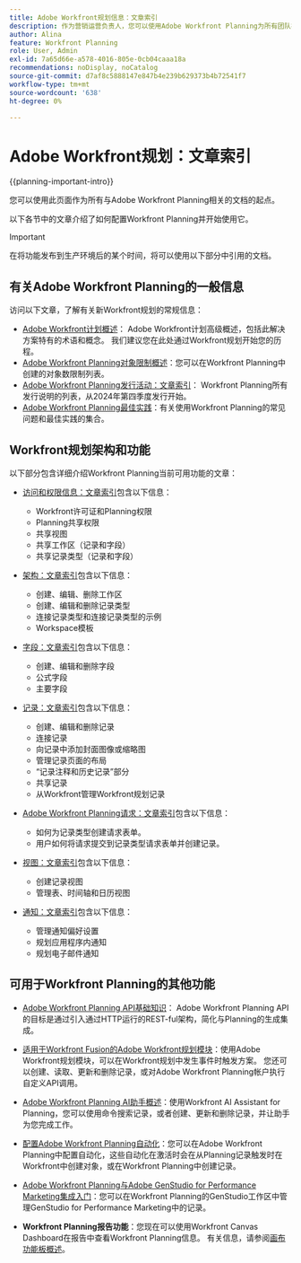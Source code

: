 ```yaml
---
title: Adobe Workfront规划信息：文章索引
description: 作为营销运营负责人，您可以使用Adobe Workfront Planning为所有团队在营销生命周期中组织工作。 此部分中的文章介绍如何配置规划功能，以及如何开始将它们用作营销活动管理操作的一部分。
author: Alina
feature: Workfront Planning
role: User, Admin
exl-id: 7a65d66e-a578-4016-805e-0cb04caaa18a
recommendations: noDisplay, noCatalog
source-git-commit: d7af8c5888147e847b4e239b629373b4b72541f7
workflow-type: tm+mt
source-wordcount: '638'
ht-degree: 0%

---
```


# Adobe Workfront规划：文章索引

<!--<span class="preview">The highlighted information on this page refers to functionality not yet generally available. It is available only in the Preview environment for all customers. After the monthly releases to Production, the same features are also available in the Production environment for customers who enabled fast releases. </span>   

<span class="preview">For information about fast releases, see [Enable or disable fast releases for your organization](/help/quicksilver/administration-and-setup/set-up-workfront/configure-system-defaults/enable-fast-release-process.md). </span>-->


{{planning-important-intro}}

您可以使用此页面作为所有与Adobe Workfront Planning相关的文档的起点。

以下各节中的文章介绍了如何配置Workfront Planning并开始使用它。

<!--consider removing the IMPORTANT below after GA-->

>[!IMPORTANT]
>
>在将功能发布到生产环境后的某个时间，将可以使用以下部分中引用的文档。

## 有关Adobe Workfront Planning的一般信息

访问以下文章，了解有关新Workfront规划的常规信息：

* [Adobe Workfront计划概述](/help/quicksilver/planning/general/planning-overview.md)： Adobe Workfront计划高级概述，包括此解决方案特有的术语和概念。 我们建议您在此处通过Workfront规划开始您的历程。
* [Adobe Workfront Planning对象限制概述](/help/quicksilver/planning/general/limitations-overview.md)：您可以在Workfront Planning中创建的对象数限制列表。
* [Adobe Workfront Planning发行活动：文章索引](/help/quicksilver/product-announcements/product-releases/planning-release-activity/planning-release-activity-article-index.md)： Workfront Planning所有发行说明的列表，从2024年第四季度发行开始。
* [Adobe Workfront Planning最佳实践](/help/quicksilver/planning/general/planning-best-practices.md)：有关使用Workfront Planning的常见问题和最佳实践的集合。

## Workfront规划架构和功能

以下部分包含详细介绍Workfront Planning当前可用功能的文章：

* [访问和权限信息：文章索引](/help/quicksilver/planning/access/access-information.md)包含以下信息：

   * Workfront许可证和Planning权限
   * Planning共享权限
   * 共享视图
   * 共享工作区（记录和字段）
   * 共享记录类型（记录和字段）

* [架构：文章索引](/help/quicksilver/planning/architecture/architecture-information.md)包含以下信息：

   * 创建、编辑、删除工作区
   * 创建、编辑和删除记录类型
   * 连接记录类型和连接记录类型的示例
   * Workspace模板

* [字段：文章索引](/help/quicksilver/planning/fields/fields-information.md)包含以下信息：

   * 创建、编辑和删除字段
   * 公式字段
   * 主要字段

* [记录：文章索引](/help/quicksilver/planning/records/records-information.md)包含以下信息：

   * 创建、编辑和删除记录
   * 连接记录
   * 向记录中添加封面图像或缩略图
   * 管理记录页面的布局
   * “记录注释和历史记录”部分
   * 共享记录
   * 从Workfront管理Workfront规划记录

* [Adobe Workfront Planning请求：文章索引](/help/quicksilver/planning/requests/requests-article-index.md)包含以下信息：

   * 如何为记录类型创建请求表单。
   * 用户如何将请求提交到记录类型请求表单并创建记录。

* [视图：文章索引](/help/quicksilver/planning/views/views-information.md)包含以下信息：

   * 创建记录视图
   * 管理表、时间轴和日历视图

* [通知：文章索引](/help/quicksilver/planning/notifications/notifications-information.md)包含以下信息：

   * 管理通知偏好设置
   * 规划应用程序内通知
   * 规划电子邮件通知

## 可用于Workfront Planning的其他功能

* [Adobe Workfront Planning API基础知识](/help/quicksilver/planning/general/planning-api-basics.md)： Adobe Workfront Planning API的目标是通过引入通过HTTP运行的REST-ful架构，简化与Planning的生成集成。

* [适用于Workfront Fusion的Adobe Workfront规划模块](https://experienceleague.adobe.com/zh-hans/docs/workfront-fusion/using/references/apps-and-their-modules/adobe-connectors/workfront-planning-modules)：使用Adobe Workfront规划模块，可以在Workfront规划中发生事件时触发方案。 您还可以创建、读取、更新和删除记录，或对Adobe Workfront Planning帐户执行自定义API调用。

* [Adobe Workfront Planning AI助手概述](/help/quicksilver/planning/general/planning-ai-assistant-overview.md)：使用Workfront AI Assistant for Planning，您可以使用命令搜索记录，或者创建、更新和删除记录，并让助手为您完成工作。

* [配置Adobe Workfront Planning自动化](/help/quicksilver/planning/records/configure-automations-to-create-records.md)：您可以在Adobe Workfront Planning中配置自动化，这些自动化在激活时会在从Planning记录触发时在Workfront中创建对象，或在Workfront Planning中创建记录。

* [Adobe Workfront Planning与Adobe GenStudio for Performance Marketing集成入门](/help/quicksilver/planning/planning-and-genstudio-integration/get-started-with-workfront-planning-and-genstudio-integration.md)：您可以在Workfront Planning的GenStudio工作区中管理GenStudio for Performance Marketing中的记录。

* **Workfront Planning报告功能**：您现在可以使用Workfront Canvas Dashboard在报告中查看Workfront Planning信息。 有关信息，请参阅[画布功能板概述](/help/quicksilver/reports-and-dashboards/canvas-dashboards/canvas-dashboards-overview.md)。

